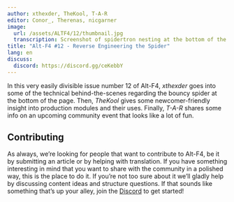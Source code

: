 ```yaml
---
author: xthexder, TheKool, T-A-R
editor: Conor_, Therenas, nicgarner
image:
  url: /assets/ALTF4/12/thumbnail.jpg
  transcription: Screenshot of spidertron nesting at the bottom of the webpage
title: "Alt-F4 #12 - Reverse Engineering the Spider"
lang: en
discuss:
  discord: https://discord.gg/ceKebbY
---
```


In this very easily divisible issue number 12 of Alt-F4, *xthexder* goes into some of the technical behind-the-scenes regarding the bouncy spider at the bottom of the page. Then, *TheKool* gives some newcomer-friendly insight into production modules and their uses. Finally, *T-A-R* shares some info on an upcoming community event that looks like a lot of fun.

## Contributing

As always, we’re looking for people that want to contribute to Alt-F4, be it by submitting an article or by helping with translation. If you have something interesting in mind that you want to share with the community in a polished way, this is the place to do it. If you’re not too sure about it we’ll gladly help by discussing content ideas and structure questions. If that sounds like something that’s up your alley, join the [Discord](https://discord.gg/nxnCFkb) to get started!
